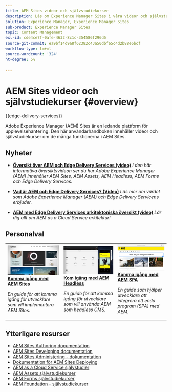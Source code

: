 ```yaml
---
title: AEM Sites videor och självstudiekurser
description: Läs om Experience Manager Sites i våra videor och självstudiekurser. Upptäck personalväljarna och nyheterna i AEM Sites.
solution: Experience Manager, Experience Manager Sites
sub-product: Experience Manager Sites
topic: Content Management
exl-id: cde4ce7f-0afe-4632-8c1c-354586f296d5
source-git-commit: ea9bf14d9a8f62382c43a50dbf65c4d2b88e6bcf
workflow-type: tm+mt
source-wordcount: '324'
ht-degree: 5%

---
```


# AEM Sites videor och självstudiekurser {#overview}

{{edge-delivery-services}}

Adobe Experience Manager (AEM) Sites är en ledande plattform för upplevelsehantering. Den här användarhandboken innehåller videor och självstudiekurser om de många funktionerna i AEM Sites.

<div id="whats-new-section-skip"></div>

## Nyheter

* **[Översikt över AEM och Edge Delivery Services (video)](https://experienceleague.adobe.com/docs/experience-manager-learn/cloud-service/overview.html)**
  *I den här informativa översiktsvideon ser du hur Adobe Experience Manager (AEM) innehåller AEM Sites, AEM Assets, AEM Headless, AEM Forms och Edge Delivery Services.*

* **[Vad är AEM och Edge Delivery Services? (Video)](https://experienceleague.adobe.com/docs/experience-manager-learn/cloud-service/introduction/what-is-aem-as-a-cloud-service.html)**
  *Läs mer om värdet som Adobe Experience Manager (AEM) och Edge Delivery Servicens erbjuder.*

* **[AEM med Edge Delivery Services arkitektoniska översikt (video)](https://experienceleague.adobe.com/docs/experience-manager-learn/cloud-service/introduction/architecture.html)**
  *Lär dig allt om AEM as a Cloud Service arkitektur!*


<div id="recs-overview-body-1"></div>
<div id="recs-overview-body-2"></div>
<div id="recs-overview-body-3"></div>
<div id="recs-overview-body-4"></div>
<div id="recs-overview-body-5"></div>
<div id="recs-overview-body-6"></div>

<div id="staff-picks-section">

## Personalval

<table>
<tr>
  <td>
    <a href="https://experienceleague.adobe.com/docs/experience-manager-learn/getting-started-wknd-tutorial-develop/overview.html">
      <img alt="Kom igång med AEM Sites – självstudiekurs om WKND" src="./assets/aem-wknd-tutorial.png" />
    </a>
    <div>
      <a href="https://experienceleague.adobe.com/docs/experience-manager-learn/getting-started-wknd-tutorial-develop/overview.html">
    <strong>Komma igång med AEM Sites</strong>
    </a>
    </div>
    <p>
    <em>En guide för att komma igång för utvecklare som vill implementera AEM Sites.</em>
    <p>
  </td>
  <td>
    <a href="https://experienceleague.adobe.com/docs/experience-manager-learn/getting-started-with-aem-headless/overview.html">
    <img alt="Kom igång med AEM Headless" src="./assets/aem-headless-tutorial.png" />
    </a>
    <div>
    <a href="https://experienceleague.adobe.com/docs/experience-manager-learn/getting-started-with-aem-headless/overview.html">
    <strong>Kom igång med AEM Headless</strong>
    </a>
    </div>
    <p>
    <em>En guide för att komma igång för utvecklare som vill använda AEM som headless CMS.</em>
    </p>
  </td>
  <td>
    <a href="https://experienceleague.adobe.com/docs/experience-manager-learn/getting-started-with-aem-headless/spa-editor/react/overview.html">
      <img alt="Komma igång med AEM SPA" src="./assets/aem-wknd-spa-editor-tutorial.png" />
    </a>
     <div>
      <a href="https://experienceleague.adobe.com/docs/experience-manager-learn/getting-started-with-aem-headless/spa-editor/react/overview.html">
        <strong>Komma igång med AEM SPA</strong>
      </a>
    </div>
    <p>
    <em>En guide som hjälper utvecklare att integrera ett enda program (SPA) med AEM.</em>
    <p>
  </td>
</tr>
</table>

</div>

## Ytterligare resurser

* [AEM Sites Authoring documentation](https://experienceleague.adobe.com/docs/experience-manager-65/authoring/home.html)
* [AEM Sites Developing documentation](https://experienceleague.adobe.com/docs/experience-manager-65/developing/home.html)
* [AEM Sites Administering - dokumentation](https://experienceleague.adobe.com/docs/experience-manager-65/administering/home.html)
* [Dokumentation för AEM Sites Deploying](https://experienceleague.adobe.com/docs/experience-manager-65/deploying/home.html)
* [AEM as a Cloud Service självstudier](/help/cloud-service/overview.md)
* [AEM Assets självstudiekurser](/help/assets/overview.md)
* [AEM Forms självstudiekurser](/help/forms/overview.md)
* [AEM Foundation - självstudiekurser](/help/foundation/overview.md)
